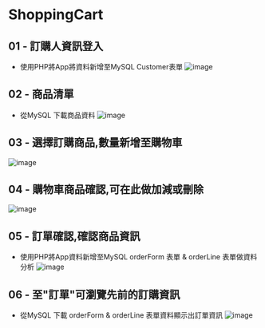 # ShoppingCart

## 01 - 訂購人資訊登入
* 使用PHP將App將資料新增至MySQL Customer表單
![image](https://github.com/ArielKoKo/ShoppingCart/blob/main/PHOTO%20%26%20GIF/shoppingCart_01.png)

## 02 - 商品清單
* 從MySQL 下載商品資料
![image](https://github.com/ArielKoKo/ShoppingCart/blob/main/PHOTO%20%26%20GIF/shoppingCart_02.png)

## 03 - 選擇訂購商品,數量新增至購物車
![image](https://github.com/ArielKoKo/ShoppingCart/blob/main/PHOTO%20%26%20GIF/shoppingCart_03.gif)

## 04 - 購物車商品確認,可在此做加減或刪除
![image](https://github.com/ArielKoKo/ShoppingCart/blob/main/PHOTO%20%26%20GIF/shoppingCart_04.png)

## 05 - 訂單確認,確認商品資訊 
* 使用PHP將App資料新增至MySQL orderForm 表單 & orderLine 表單做資料分析
![image](https://github.com/ArielKoKo/ShoppingCart/blob/main/PHOTO%20%26%20GIF/shoppingCart_05.gif)

## 06 - 至"訂單"可瀏覽先前的訂購資訊
* 從MySQL 下載 orderForm & orderLine 表單資料顯示出訂單資訊
![image](https://github.com/ArielKoKo/ShoppingCart/blob/main/PHOTO%20%26%20GIF/shoppingCart_06.gif)
